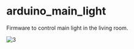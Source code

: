 # arduino_main_light
Firmware to control main light in the living room.

![3](http://simmlemming.github.io/readme_img/main_light/3.jpg)
